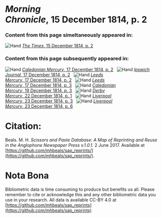 # *Morning Chronicle*, 15 December 1814, p. 2  
  
### Content from this page simeltaneously appeared in:  
![Hand](http://scissorsandpaste.net/wp-content/uploads/2017/06/smallhandpointer.png) [*The Times*, 15 December 1814, p. 2](https://mhbeals.github.io/sap_html/The-Times/The-Times-15-December-1814-p-2)  
  
### Content from this page subsequently appeared in:  
![Hand](http://scissorsandpaste.net/wp-content/uploads/2017/06/smallhandpointer.png) [*Caledonian Mercury*, 17 December 1814, p. 2](https://mhbeals.github.io/sap_html/Caledonian-Mercury/Caledonian-Mercury-17-December-1814-p-2)  
![Hand](http://scissorsandpaste.net/wp-content/uploads/2017/06/smallhandpointer.png) [*Ipswich Journal*, 17 December 1814, p. 2](https://mhbeals.github.io/sap_html/Ipswich-Journal/Ipswich-Journal-17-December-1814-p-2)  
![Hand](http://scissorsandpaste.net/wp-content/uploads/2017/06/smallhandpointer.png) [*Leeds Mercury*, 17 December 1814, p. 2](https://mhbeals.github.io/sap_html/Leeds-Mercury/Leeds-Mercury-17-December-1814-p-2)  
![Hand](http://scissorsandpaste.net/wp-content/uploads/2017/06/smallhandpointer.png) [*Leeds Mercury*, 17 December 1814, p. 3](https://mhbeals.github.io/sap_html/Leeds-Mercury/Leeds-Mercury-17-December-1814-p-3)  
![Hand](http://scissorsandpaste.net/wp-content/uploads/2017/06/smallhandpointer.png) [*Caledonian Mercury*, 19 December 1814, p. 3](https://mhbeals.github.io/sap_html/Caledonian-Mercury/Caledonian-Mercury-19-December-1814-p-3)  
![Hand](http://scissorsandpaste.net/wp-content/uploads/2017/06/smallhandpointer.png) [*Derby Mercury*, 22 December 1814, p. 1](https://mhbeals.github.io/sap_html/Derby-Mercury/Derby-Mercury-22-December-1814-p-1)  
![Hand](http://scissorsandpaste.net/wp-content/uploads/2017/06/smallhandpointer.png) [*Liverpool Mercury*, 23 December 1814, p. 3](https://mhbeals.github.io/sap_html/Liverpool-Mercury/Liverpool-Mercury-23-December-1814-p-3)  
![Hand](http://scissorsandpaste.net/wp-content/uploads/2017/06/smallhandpointer.png) [*Liverpool Mercury*, 23 December 1814, p. 6](https://mhbeals.github.io/sap_html/Liverpool-Mercury/Liverpool-Mercury-23-December-1814-p-6)  


# Citation: 

Beals. M. H. *Scissors and Paste Database: A Map of Reprinting and Reuse in the Anglophone Newspaper Press v.1.0.1.* 2 June 2017. Available at [https://github.com/mhbeals/sap_reprints/](https://github.com/mhbeals/sap_reprints/). 

# Nota Bona

Bibliometric data is time consuming to produce but benefits us all. Please remember to cite or acknowledge this and any other bibliometric data you use in your research. All data is available CC-BY 4.0 at [https://github.com/mhbeals/sap_reprints](https://github.com/mhbeals/sap_reprints)